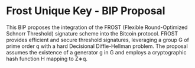 # Frost Unique Key - BIP Proposal

This BIP proposes the integration of the FROST (Flexible Round-Optimized Schnorr Threshold) signature scheme into the Bitcoin protocol. FROST provides efficient and secure threshold signatures, leveraging a group G of prime order q with a hard Decisional Diffie-Hellman problem. The proposal assumes the existence of a generator g in G and employs a cryptographic hash function H mapping to Z∗q.
